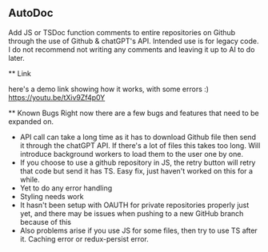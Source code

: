 ## AutoDoc
Add JS or TSDoc function comments to entire repositories on Github through the use of Github & chatGPT's API.
Intended use is for legacy code. I do not recommend not writing any comments and leaving it up to AI to do later.

** Link

here's a demo link showing how it works, with some errors :)
https://youtu.be/tXiv9Zf4p0Y


** Known Bugs
Right now there are a few bugs and features that need to be expanded on.
- API call can take a long time as it has to download Github file then send it through the chatGPT API. If there's a lot of files this takes too long. Will introduce background workers to load them to the user one by one.
- If you choose to use a github repository in JS, the retry button will retry that code but send it has TS. Easy fix, just haven't worked on this for a while.
- Yet to do any error handling
- Styling needs work
- It hasn't been setup with OAUTH for private repositories properly just yet, and there may be issues when pushing to a new GitHub branch because of this
- Also problems arise if you use JS for some files, then try to use TS after it. Caching error or redux-persist error.

